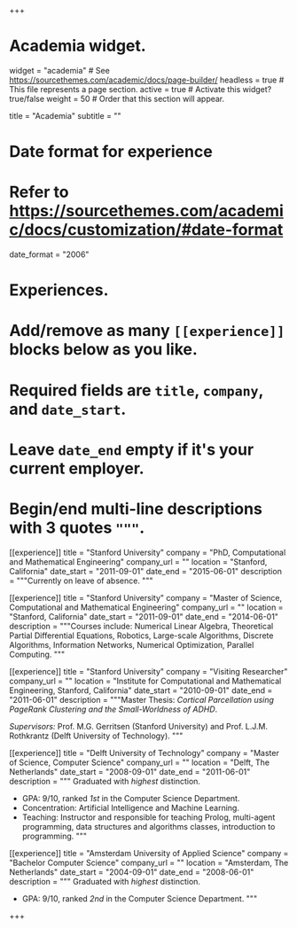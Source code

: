 +++
# Academia widget.
widget = "academia"  # See https://sourcethemes.com/academic/docs/page-builder/
headless = true  # This file represents a page section.
active = true  # Activate this widget? true/false
weight = 50  # Order that this section will appear.

title = "Academia"
subtitle = ""

# Date format for experience
#   Refer to https://sourcethemes.com/academic/docs/customization/#date-format
date_format = "2006"

# Experiences.
#   Add/remove as many `[[experience]]` blocks below as you like.
#   Required fields are `title`, `company`, and `date_start`.
#   Leave `date_end` empty if it's your current employer.
#   Begin/end multi-line descriptions with 3 quotes `"""`.
[[experience]]
  title = "Stanford University"
  company = "PhD, Computational and Mathematical Engineering"
  company_url = ""
  location = "Stanford, California"
  date_start = "2011-09-01"
  date_end = "2015-06-01"
  description = """Currently on leave of absence.
  """

[[experience]]
  title = "Stanford University"
  company = "Master of Science, Computational and Mathematical Engineering"
  company_url = ""
  location = "Stanford, California"
  date_start = "2011-09-01"
  date_end = "2014-06-01"
  description = """Courses include: Numerical Linear Algebra, Theoretical Partial Differential Equations, Robotics, Large-scale Algorithms, Discrete Algorithms, Information Networks, Numerical Optimization, Parallel Computing.
  """

[[experience]]
  title = "Stanford University"
  company = "Visiting Researcher"
  company_url = ""
  location = "Institute for Computational and Mathematical Engineering, Stanford, California"
  date_start = "2010-09-01"
  date_end = "2011-06-01"
  description = """Master Thesis: _Cortical Parcellation using PageRank Clustering and the Small-Worldness of ADHD_.

  _Supervisors:_ Prof. M.G. Gerritsen (Stanford University) and Prof. L.J.M. Rothkrantz (Delft University of Technology).
  """

[[experience]]
  title = "Delft University of Technology"
  company = "Master of Science, Computer Science"
  company_url = ""
  location = "Delft, The Netherlands"
  date_start = "2008-09-01"
  date_end = "2011-06-01"
  description = """
  Graduated with _highest_ distinction.

  * GPA: 9/10, ranked _1st_ in the Computer Science Department.
  * Concentration: Artificial Intelligence and Machine Learning.
  * Teaching: Instructor and responsible for teaching Prolog, multi-agent programming, data structures and algorithms classes, introduction to programming.
  """

[[experience]]
  title = "Amsterdam University of Applied Science"
  company = "Bachelor Computer Science"
  company_url = ""
  location = "Amsterdam, The Netherlands"
  date_start = "2004-09-01"
  date_end = "2008-06-01"
  description = """
  Graduated with _highest_ distinction.

  * GPA: 9/10, ranked _2nd_ in the Computer Science Department.
  """


+++
